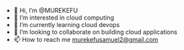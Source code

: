 - 👋 Hi, I’m @MUREKEFU
- 👀 I’m interested in cloud computing
- 🌱 I’m currently learning cloud devops
- 💞️ I’m looking to collaborate on building cloud applications
- 📫 How to reach me murekefusamuel2@gmail.com

<!---
MUREKEFU/MUREKEFU is a ✨ special ✨ repository because its `README.md` (this file) appears on your GitHub profile.
You can click the Preview link to take a look at your changes.
--->
